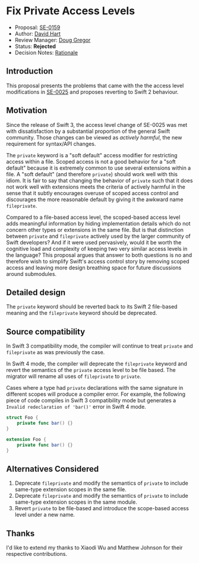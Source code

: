 # Fix Private Access Levels

* Proposal: [SE-0159](0159-fix-private-access-levels.md)
* Author: [David Hart](http://github.com/hartbit)
* Review Manager: [Doug Gregor](https://github.com/DougGregor)
* Status: **Rejected**
* Decision Notes: [Rationale](https://forums.swift.org/t/rejected-se-0159-fix-private-access-levels/5576)

## Introduction

This proposal presents the problems that came with the the access level modifications in [SE-0025](https://github.com/apple/swift-evolution/blob/master/proposals/0025-scoped-access-level.md) and proposes reverting to Swift 2 behaviour.

## Motivation

Since the release of Swift 3, the access level change of SE-0025 was met with dissatisfaction by a substantial proportion of the general Swift community. Those changes can be viewed as *actively harmful*, the new requirement for syntax/API changes.

The `private` keyword is a "soft default" access modifier for restricting access within a file. Scoped access is not a good behavior for a "soft default" because it is extremely common to use several extensions within a file. A "soft default" (and therefore `private`) should work well with this idiom. It is fair to say that changing the behavior of `private` such that it does not work well with extensions meets the criteria of actively harmful in the sense that it subtly encourages overuse of scoped access control and discourages the more reasonable default by giving it the awkward name `fileprivate`.

Compared to a file-based access level, the scoped-based access level adds meaningful information by hiding implementation details which do not concern other types or extensions in the same file. But is that distinction between `private` and `fileprivate` actively used by the larger community of Swift developers? And if it were used pervasively, would it be worth the cognitive load and complexity of keeping two very similar access levels in the language? This proposal argues that answer to both questions is no and therefore wish to simplify Swift's access control story by removing scoped access and leaving more design breathing space for future discussions around submodules.

## Detailed design

The `private` keyword should be reverted back to its Swift 2 file-based meaning and the `fileprivate` keyword should be deprecated.

## Source compatibility

In Swift 3 compatibility mode, the compiler will continue to treat `private` and `fileprivate` as was previously the case.

In Swift 4 mode, the compiler will deprecate the `fileprivate` keyword and revert the semantics of the `private` access level to be file based. The migrator will rename all uses of `fileprivate` to `private`.

Cases where a type had `private` declarations with the same signature in different scopes will produce a compiler error. For example, the following piece of code compiles in Swift 3 compatibility mode but generates a `Invalid redeclaration of 'bar()'` error in Swift 4 mode.

```swift
struct Foo {
    private func bar() {}
}

extension Foo {
    private func bar() {}
}
```

## Alternatives Considered

1. Deprecate `fileprivate` and modify the semantics of `private` to include same-type extension scopes in the same file.
2. Deprecate `fileprivate` and modify the semantics of `private` to include same-type extension scopes in the same module.
3. Revert `private` to be file-based and introduce the scope-based access level under a new name.

## Thanks

I'd like to extend my thanks to Xiaodi Wu and Matthew Johnson for their respective contributions.
